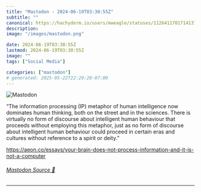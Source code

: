 ```yaml
---
title: "Mastodon - 2024-06-19T03:30:55Z"
subtitle: ""
canonical: https://hachyderm.io/users/mweagle/statuses/112641170171413710
description:
image: "/images/mastodon.png"

date: 2024-06-19T03:30:55Z
lastmod: 2024-06-19T03:30:55Z
image: ""
tags: ["Social Media"]

categories: ["mastodon"]
# generated: 2025-05-22T22:29:20-07:00
---
```

![Mastodon](/images/mastodon.png)

<p>“The information processing (IP) metaphor of human intelligence now dominates human thinking, both on the street and in the sciences. There is virtually no form of discourse about intelligent human behaviour that proceeds without employing this metaphor, just as no form of discourse about intelligent human behaviour could proceed in certain eras and cultures without reference to a spirit or deity.”</p><p><a href="https://aeon.co/essays/your-brain-does-not-process-information-and-it-is-not-a-computer" target="_blank" rel="nofollow noopener noreferrer" translate="no"><span class="invisible">https://</span><span class="ellipsis">aeon.co/essays/your-brain-does</span><span class="invisible">-not-process-information-and-it-is-not-a-computer</span></a></p>


###### [Mastodon Source 🐘](https://hachyderm.io/@mweagle/112641170171413710)

___

